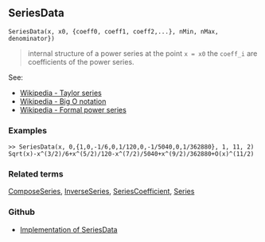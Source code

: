 ## SeriesData

```
SeriesData(x, x0, {coeff0, coeff1, coeff2,...}, nMin, nMax, denominator})
```

> internal structure of a power series at the point `x = x0` the `coeff_i` are coefficients of the power series.

See:
* [Wikipedia - Taylor series](https://en.wikipedia.org/wiki/Taylor_series)
* [Wikipedia - Big O notation](https://en.wikipedia.org/wiki/Big_O_notation)
* [Wikipedia - Formal power series](https://en.wikipedia.org/wiki/Formal_power_series)

### Examples

```
>> SeriesData(x, 0,{1,0,-1/6,0,1/120,0,-1/5040,0,1/362880}, 1, 11, 2) 
Sqrt(x)-x^(3/2)/6+x^(5/2)/120-x^(7/2)/5040+x^(9/2)/362880+O(x)^(11/2)
```

### Related terms
[ComposeSeries](ComposeSeries.md), [InverseSeries](InverseSeries.md), [SeriesCoefficient](SeriesCoefficient.md), [Series](Series.md)

### Github

* [Implementation of SeriesData](https://github.com/axkr/symja_android_library/blob/master/symja_android_library/matheclipse-core/src/main/java/org/matheclipse/core/builtin/SeriesFunctions.java#L1884) 

